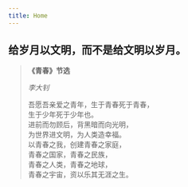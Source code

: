```yaml
---
title: Home
---
```


## 给岁月以文明，而不是给文明以岁月。


>**《青春》节选**   
>
>*李大钊*
>
>吾愿吾亲爱之青年，生于青春死于青春，   
生于少年死于少年也。   
进前而勿顾后，背黑暗而向光明，   
为世界进文明，为人类造幸福。   
以青春之我，创建青春之家庭，   
青春之国家，青春之民族，   
青春之人类，青春之地球，   
青春之宇宙，资以乐其无涯之生。
